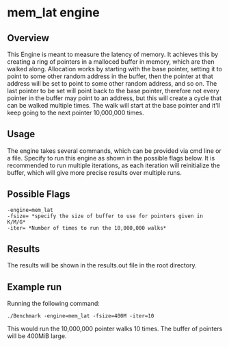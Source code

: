 # mem_lat engine

## Overview

This Engine is meant to measure the latency of memory. It achieves this by creating a ring of pointers in a malloced buffer in memory, which are then walked along. Allocation works by starting with the base pointer, setting it to point to some other random address in the buffer, then the pointer at that address will be set to point to some other random address, and so on. The last pointer to be set will point back to the base pointer, therefore not every pointer in the buffer may point to an address, but this will create a cycle that can be walked multiple times. The walk will start at the base pointer and it'll keep going to the next pointer 10,000,000 times.

## Usage

The engine takes several commands, which can be provided via cmd line or a file. Specify to run this engine as shown in the possible flags below. It is recommended to run multiple iterations, as each iteration will reinitialize the buffer, which will give more precise results over multiple runs.

## Possible Flags

```shell
-engine=mem_lat
-fsize= *specify the size of buffer to use for pointers given in K/M/G*
-iter= *Number of times to run the 10,000,000 walks*
```

## Results

The results will be shown in the results.out file in the root directory.

## Example run

Running the following command:

```shell
./Benchmark -engine=mem_lat -fsize=400M -iter=10
```

This would run the 10,000,000 pointer walks 10 times. The buffer of pointers will be 400MiB large.
